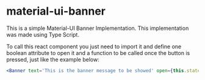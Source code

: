 # material-ui-banner
This is a simple Material-UI Banner Implementation. This implementation was made using Type Script.

To call this react component you just need to import it and define one boolean attribute to open it and a function to be called once the button is pressed, just like the example below:

```jsx
<Banner text='This is the banner message to be showed' open={this.state.showPropPautada} onClose={this.onCloseBanner}/>       

```
